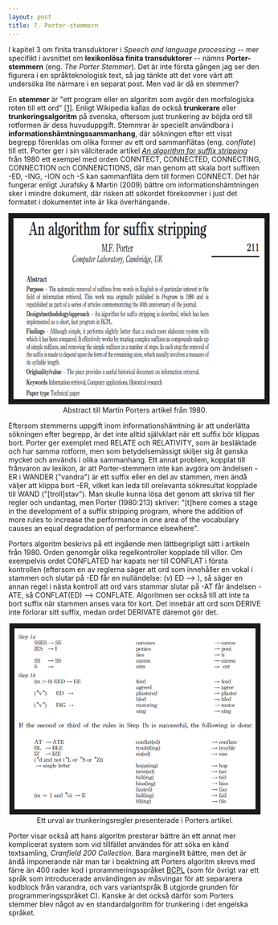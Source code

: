 ```yaml
---
layout: post
title: 7. Porter-stemmern 
---
```


I kapitel 3 om finita transduktorer i *Speech and language processing* -- mer specifikt i avsnittet om **lexikonlösa finita transduktorer** -- nämns **Porter-stemmern** (eng. *The Porter Stemmer*). Det är inte första gången jag ser den figurera i en språkteknologisk text, så jag tänkte att det vore värt att undersöka lite närmare i en separat post. Men vad är då en stemmer? 

En **stemmer** är "ett program eller en algoritm som avgör den morfologiska roten till ett ord" [[1]](https://sv.wikipedia.org/wiki/Stemmer). Enligt Wikipedia kallas de också **trunkerare** eller **trunkeringsalgoritm** på svenska, eftersom just trunkering av böjda ord till rotformen är dess huvuduppgift. Stemmrar är speciellt användbara i **informationshämtningssammanhang**, där sökningen efter ett visst begrepp förenklas om olika former av ett ord sammanflätas (eng. *conflate*) till ett. Porter ger i sin välciterade artikel [*An algorithm for suffix stripping*](https://cl.lingfil.uu.se/~marie/undervisning/textanalys16/porter.pdf) från 1980 ett exempel med orden CONNTECT, CONNECTED, CONNECTING, CONNECTION och CONNENCTIONS, där man genom att skala bort suffixen -ED, -ING, -ION och -S kan sammanfläta dem till formen CONNECT. Det här fungerar enligt Jurafsky & Martin (2009) bättre om informationshämtningen sker i mindre dokument, där risken att sökordet förekommer i just det formatet i dokumentet inte är lika överhängande.

<p align="center">
<img src="/images/porter1.PNG" alt="abstract" width="500" height="360" border="10" /> <br>
Abstract till Martin Porters artikel från 1980.</p>

Eftersom stemmerns uppgift inom informationshämtning är att underlätta sökningen efter begrepp, är det inte alltid självklart när ett suffix bör klippas bort. Porter ger exemplet med RELATE och RELATIVITY, som är besläktade och har samma rotform, men som betydelsemässigt skiljer sig åt ganska mycket och används i olika sammanhang. Ett annat problem, kopplat till frånvaron av lexikon, är att Porter-stemmern inte kan avgöra om ändelsen -ER i WANDER ("vandra") är ett suffix eller en del av stammen, men ändå väljer att klippa bort -ER, vilket kan leda till orelevanta sökresultat kopplade till WAND ("[troll]stav"). Man skulle kunna lösa det genom att skriva till fler regler och undantag, men Porter (1980:213) skriver: "[t]here comes a stage in the development of a suffix stripping program, where the addition of more rules to increase the performance in one area of the vocabulary causes an equal degradation of performance elsewhere". 

Porters algoritm beskrivs på ett ingående men lättbegripligt sätt i artikeln från 1980. Orden genomgår olika regelkontroller kopplade till villor. Om exempelvis ordet CONFLATED har kapats ner till CONFLAT i första kontrollen (eftersom en av reglerna säger att ord som innehåller en vokal i stammen och slutar på -ED får en nulländelse: (*v*) ED --> ), så säger en annan regel i nästa kontroll att ord vars stammar slutar på -AT får ändelsen -ATE, så CONFLAT(ED) --> CONFLATE. Algoritmen ser också till att inte ta bort suffix när stammen anses vara för kort. Det innebär att ord som DERIVE inte förlorar sitt suffix, medan ordet DERIVATE däremot gör det. 

<p align="center">
<img src="/images/porter2.PNG" alt="trunkeringsregler" width="480" height="360" border="10" /> <br>
Ett urval av trunkeringsregler presenterade i Porters artikel.</p>

Porter visar också att hans algoritm presterar bättre än ett annat mer komplicerat system som vid tillfället användes för att söka en känd textsamling, *Cranfield 200 Collection*. Bara marginellt bättre, men det är ändå imponerande när man tar i beaktning att Porters algoritm skrevs med färre än 400 rader kod i prorammeringsspråket [BCPL](https://en.wikipedia.org/wiki/BCPL) (som för övrigt var ett språk som introducerade användingen av måsvingar för att separarera kodblock från varandra, och vars variantspråk B utgjorde grunden för programmeringsspråket C). Kanske är det också därför som Porters stemmer blev något av en standardalgoritm för trunkering i det engelska språket.   